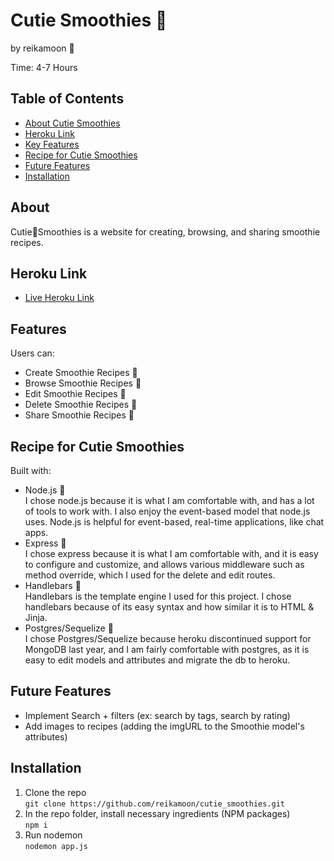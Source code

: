 # Cutie Smoothies :strawberry:
by reikamoon :ribbon:

Time: 4-7 Hours

## Table of Contents
* [About Cutie Smoothies](#about)
* [Heroku Link](#heroku-link)
* [Key Features](#Key-Features)
* [Recipe for Cutie Smoothies](#Recipe-for-Cutie-Smoothies)
* [Future Features](#Future-Features)
* [Installation](#installation)

## About
Cutie:strawberry:Smoothies is a website for creating, browsing, and sharing smoothie recipes.

## Heroku Link
* [Live Heroku Link](https://cutie-smoothies.herokuapp.com/)

## Features
Users can:
* Create Smoothie Recipes :strawberry:
* Browse Smoothie Recipes :banana:
* Edit Smoothie Recipes :peach:
* Delete Smoothie Recipes :watermelon:
* Share Smoothie Recipes :cherries:


## Recipe for Cutie Smoothies
Built with:
* Node.js :green_apple:<br>
I chose node.js because it is what I am comfortable with, and has a lot of tools to work with. I also enjoy the event-based model that node.js uses. Node.js is helpful for event-based, real-time applications, like chat apps.
* Express :tangerine:<br>
I chose express because it is what I am comfortable with, and it is easy to configure and customize, and allows various middleware such as method override, which I used for the delete and edit routes.
* Handlebars :melon:<br>
Handlebars is the template engine I used for this project. I chose handlebars because of its easy syntax and how similar it is to HTML & Jinja.
* Postgres/Sequelize :honey_pot:<br>
I chose Postgres/Sequelize because heroku discontinued support for MongoDB last year, and I am fairly comfortable with postgres, as it is easy to edit models and attributes and migrate the db to heroku.

## Future Features
* Implement Search + filters (ex: search by tags, search by rating)
* Add images to recipes (adding the imgURL to the Smoothie model's attributes)

## Installation
1. Clone the repo <br>
`git clone https://github.com/reikamoon/cutie_smoothies.git`
2. In the repo folder, install necessary ingredients (NPM packages) <br>
`npm i`
3. Run nodemon <br>
`nodemon app.js`
